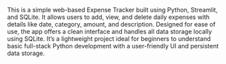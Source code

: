 This is a simple web-based Expense Tracker built using Python, Streamlit, and SQLite. It allows users to add, view, and delete daily expenses with details like date, category, amount, and description. Designed for ease of use, the app offers a clean interface and handles all data storage locally using SQLite. It’s a lightweight project ideal for beginners to understand basic full-stack Python development with a user-friendly UI and persistent data storage.
